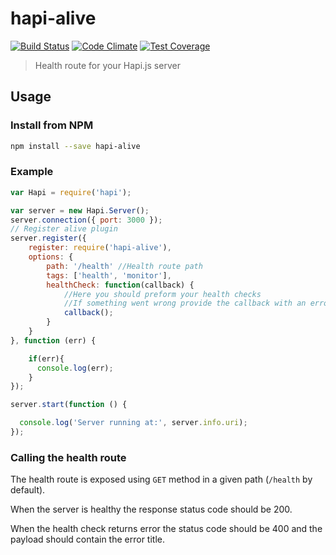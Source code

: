 # hapi-alive
[![Build Status](https://travis-ci.org/idosh/hapi-alive.svg)](https://travis-ci.org/idosh/hapi-alive)
[![Code Climate](https://codeclimate.com/github/idosh/hapi-alive/badges/gpa.svg)](https://codeclimate.com/github/idosh/hapi-alive)
[![Test Coverage](https://codeclimate.com/github/idosh/hapi-alive/badges/coverage.svg)](https://codeclimate.com/github/idosh/hapi-alive/coverage)

> Health route for your Hapi.js server

## Usage

### Install from NPM

```sh
npm install --save hapi-alive
```

### Example

```javascript
var Hapi = require('hapi');

var server = new Hapi.Server();
server.connection({ port: 3000 });
// Register alive plugin
server.register({
    register: require('hapi-alive'),
    options: {
        path: '/health' //Health route path
        tags: ['health', 'monitor'],
        healthCheck: function(callback) {
            //Here you should preform your health checks
            //If something went wrong provide the callback with an error
            callback();
        }
    }
}, function (err) {

    if(err){
      console.log(err);
    }
});

server.start(function () {

  console.log('Server running at:', server.info.uri);
});
```

### Calling the health route

The health route is exposed using `GET` method in a given path (`/health` by default).

When the server is healthy the response status code should be 200.

When the health check returns error the status code should be 400 and the payload should contain the error title.